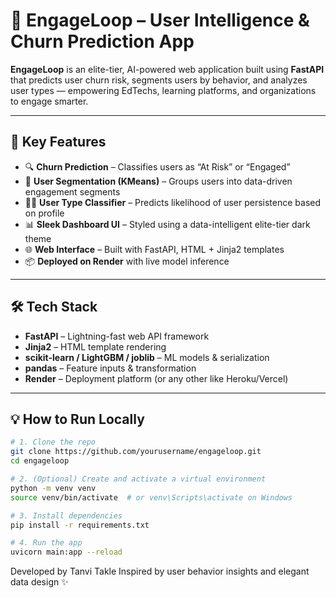 # 🚀 EngageLoop – User Intelligence & Churn Prediction App

**EngageLoop** is an elite-tier, AI-powered web application built using **FastAPI** that predicts user churn risk, segments users by behavior, and analyzes user types — empowering EdTechs, learning platforms, and organizations to engage smarter.

---

## 🧠 Key Features

- 🔍 **Churn Prediction** – Classifies users as “At Risk” or “Engaged”  
- 🧩 **User Segmentation (KMeans)** – Groups users into data-driven engagement segments  
- 🧑‍💼 **User Type Classifier** – Predicts likelihood of user persistence based on profile  
- 📊 **Sleek Dashboard UI** – Styled using a data-intelligent elite-tier dark theme  
- 🌐 **Web Interface** – Built with FastAPI, HTML + Jinja2 templates  
- 📦 **Deployed on Render** with live model inference

---

## 🛠️ Tech Stack

- **FastAPI** – Lightning-fast web API framework  
- **Jinja2** – HTML template rendering  
- **scikit-learn / LightGBM / joblib** – ML models & serialization  
- **pandas** – Feature inputs & transformation  
- **Render** – Deployment platform (or any other like Heroku/Vercel)

---

## 💡 How to Run Locally

```bash
# 1. Clone the repo
git clone https://github.com/yourusername/engageloop.git
cd engageloop

# 2. (Optional) Create and activate a virtual environment
python -m venv venv
source venv/bin/activate  # or venv\Scripts\activate on Windows

# 3. Install dependencies
pip install -r requirements.txt

# 4. Run the app
uvicorn main:app --reload
```
Developed by Tanvi Takle
Inspired by user behavior insights and elegant data design ✨
